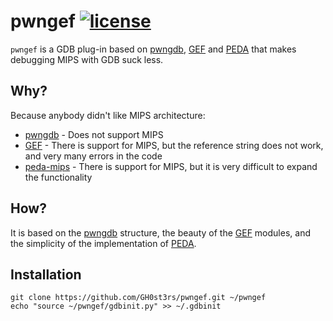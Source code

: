 # pwngef [![license](https://img.shields.io/github/license/mashape/apistatus.svg?maxAge=2592000)](https://github.com/GH0st3rs/pwngef/blob/master/LICENSE.md)

`pwngef` is a GDB plug-in based on [pwngdb][pwndbg], [GEF][GEF] and [PEDA][PEDA] that makes debugging MIPS with GDB suck less.


[PEDA]: https://github.com/longld/peda
[GEF]: https://github.com/hugsy/gef
[pwndbg]: https://github.com/pwndbg/pwndbg
[peda-mips]: https://github.com/mutepigz/peda-mips

## Why?

Because anybody didn't like MIPS architecture:
* [pwngdb][pwndbg] - Does not support MIPS
* [GEF][GEF] - There is support for MIPS, but the reference string does not work, and very many errors in the code
* [peda-mips][peda-mips] - There is support for MIPS, but it is very difficult to expand the functionality

## How?

 It is based on the [pwngdb][pwndbg] structure, the beauty of the [GEF][GEF] modules, and the simplicity of the implementation of [PEDA][PEDA].
 
## Installation

```
git clone https://github.com/GH0st3rs/pwngef.git ~/pwngef
echo "source ~/pwngef/gdbinit.py" >> ~/.gdbinit
```